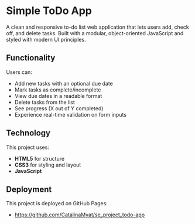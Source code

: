 # Simple ToDo App

A clean and responsive to-do list web application that lets users add, check off, and delete tasks. Built with a modular, object-oriented JavaScript and styled with modern UI principles.

## Functionality

Users can:

- Add new tasks with an optional due date
- Mark tasks as complete/incomplete
- View due dates in a readable format
- Delete tasks from the list
- See progress (X out of Y completed)
- Experience real-time validation on form inputs

## Technology

This project uses:

- **HTML5** for structure
- **CSS3** for styling and layout
- **JavaScript**

## Deployment

This project is deployed on GitHub Pages:

- https://github.com/CatalinaMyat/se_project_todo-app
